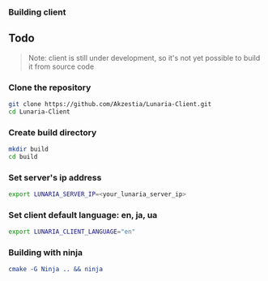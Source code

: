 ### Building client
## Todo
> Note: client is still under development, so it's not yet possible to build it from source code

### Clone the repository
```sh
git clone https://github.com/Akzestia/Lunaria-Client.git
cd Lunaria-Client
```
### Create build directory
```sh
mkdir build
cd build
```
### Set server's ip address
```sh
export LUNARIA_SERVER_IP=<your_lunaria_server_ip>
```
### Set client default language: en, ja, ua
```sh
export LUNARIA_CLIENT_LANGUAGE="en"
```
### Building with ninja
```cmake
cmake -G Ninja .. && ninja
```

